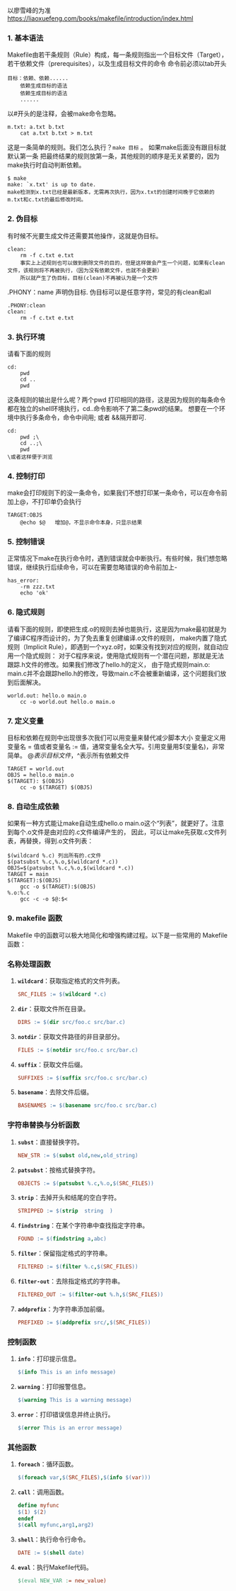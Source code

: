以廖雪峰的为准 https://liaoxuefeng.com/books/makefile/introduction/index.html
### 1. 基本语法 
Makefile由若干条规则（Rule）构成，每一条规则指出一个目标文件（Target），若干依赖文件（prerequisites），以及生成目标文件的命令
命令前必须以tab开头
```
目标：依赖、依赖......
    依赖生成目标的语法 
    依赖生成目标的语法 
    ......
```
以#开头的是注释，会被make命令忽略。
```
m.txt: a.txt b.txt
	cat a.txt b.txt > m.txt
```
这是一条简单的规则。我们怎么执行？`make 目标` 。 如果make后面没有跟目标就默认第一条 
把最终结果的规则放第一条，其他规则的顺序是无关紧要的，因为make执行时自动判断依赖。
```
$ make
make: `x.txt' is up to date.
make检测到x.txt已经是最新版本，无需再次执行，因为x.txt的创建时间晚于它依赖的m.txt和c.txt的最后修改时间。
```
### 2. 伪目标  
有时候不光要生成文件还需要其他操作，这就是伪目标。
```
clean:
    rm -f c.txt e.txt
    事实上上述规则也可以做到删除文件的目的，但是这样做会产生一个问题，如果有clean文件，该规则将不再被执行，（因为没有依赖文件，也就不会更新）
    所以就产生了伪目标，目标(clean)不再被认为是一个文件
```
.PHONY：name  声明伪目标. 伪目标可以是任意字符，常见的有clean和all
```
.PHONY:clean 
clean:
    rm -f c.txt e.txt
```
### 3. 执行环境
请看下面的规则
```
cd:
	pwd
	cd ..
	pwd
```
这条规则的输出是什么呢？两个pwd 打印相同的路径，这是因为规则的每条命令都在独立的shell环境执行，cd..命令影响不了第二条pwd的结果。
想要在一个环境中执行多条命令，命令中间用; 或者 &&隔开即可.
```
cd:
	pwd ;\
	cd ..;\
	pwd 
\或者这样便于浏览 
```
### 4. 控制打印
make会打印规则下的没一条命令，如果我们不想打印某一条命令，可以在命令前加上@，不打印单仍会执行
```
TARGET:OBJS
    @echo $@   增加@，不显示命令本身，只显示结果
```
### 5. 控制错误
正常情况下make在执行命令时，遇到错误就会中断执行。有些时候，我们想忽略错误，继续执行后续命令，可以在需要忽略错误的命令前加上-
```
has_error:
	-rm zzz.txt
	echo 'ok'
```
### 6. 隐式规则
请看下面的规则，即使把生成.o的规则去掉也能执行，这是因为make最初就是为了编译C程序而设计的，为了免去重复创建编译.o文件的规则，
make内置了隐式规则（Implicit Rule），即遇到一个xyz.o时，如果没有找到对应的规则，就自动应用一个隐式规则：
对于C程序来说，使用隐式规则有一个潜在问题，那就是无法跟踪.h文件的修改。如果我们修改了hello.h的定义，
由于隐式规则main.o: main.c并不会跟踪hello.h的修改，导致main.c不会被重新编译，这个问题我们放到后面解决。
```
world.out: hello.o main.o
	cc -o world.out hello.o main.o
```
### 7. 定义变量
目标和依赖在规则中出现很多次我们可以用变量来替代减少脚本大小
变量定义用变量名 = 值或者变量名 := 值，通常变量名全大写。引用变量用$(变量名)，非常简单。
$@表示目标文件，$^表示所有依赖文件
```
TARGET = world.out
OBJS = hello.o main.o
$(TARGET): $(OBJS)
	cc -o $(TARGET) $(OBJS)
```
### 8. 自动生成依赖
如果有一种方式能让make自动生成hello.o main.o这个“列表”，就更好了。注意到每个.o文件是由对应的.c文件编译产生的，
因此，可以让make先获取.c文件列表，再替换，得到.o文件列表：
```
$(wildcard %.c) 列出所有的.c文件
$(patsubst %.c,%.o,$(wildcard *.c)) 
OBJS=$(patsubst %.c,%.o,$(wildcard *.c))
TARGET = main 
$(TARGET):$(OBJS)
    gcc -o $(TARGET):$(OBJS)
%.o:%.c
    gcc -c -o $@:$<    
```
### 9. makefile 函数 
Makefile 中的函数可以极大地简化和增强构建过程。以下是一些常用的 Makefile 函数：

### 名称处理函数
1. **`wildcard`**：获取指定格式的文件列表。
   ```makefile
   SRC_FILES := $(wildcard *.c)
   ```

2. **`dir`**：获取文件所在目录。
   ```makefile
   DIRS := $(dir src/foo.c src/bar.c)
   ```

3. **`notdir`**：获取文件路径的非目录部分。
   ```makefile
   FILES := $(notdir src/foo.c src/bar.c)
   ```

4. **`suffix`**：获取文件后缀。
   ```makefile
   SUFFIXES := $(suffix src/foo.c src/bar.c)
   ```

5. **`basename`**：去除文件后缀。
   ```makefile
   BASENAMES := $(basename src/foo.c src/bar.c)
   ```

### 字符串替换与分析函数
1. **`subst`**：直接替换字符。
   ```makefile
   NEW_STR := $(subst old,new,old_string)
   ```

2. **`patsubst`**：按格式替换字符。
   ```makefile
   OBJECTS := $(patsubst %.c,%.o,$(SRC_FILES))
   ```

3. **`strip`**：去掉开头和结尾的空白字符。
   ```makefile
   STRIPPED := $(strip  string  )
   ```

4. **`findstring`**：在某个字符串中查找指定字符串。
   ```makefile
   FOUND := $(findstring a,abc)
   ```

5. **`filter`**：保留指定格式的字符串。
   ```makefile
   FILTERED := $(filter %.c,$(SRC_FILES))
   ```

6. **`filter-out`**：去除指定格式的字符串。
   ```makefile
   FILTERED_OUT := $(filter-out %.h,$(SRC_FILES))
   ```

7. **`addprefix`**：为字符串添加前缀。
   ```makefile
   PREFIXED := $(addprefix src/,$(SRC_FILES))
   ```

### 控制函数
1. **`info`**：打印提示信息。
   ```makefile
   $(info This is an info message)
   ```

2. **`warning`**：打印报警信息。
   ```makefile
   $(warning This is a warning message)
   ```

3. **`error`**：打印错误信息并终止执行。
   ```makefile
   $(error This is an error message)
   ```

### 其他函数
1. **`foreach`**：循环函数。
   ```makefile
   $(foreach var,$(SRC_FILES),$(info $(var)))
   ```

2. **`call`**：调用函数。
   ```makefile
   define myfunc
   $(1) $(2)
   endef
   $(call myfunc,arg1,arg2)
   ```

3. **`shell`**：执行命令行命令。
   ```makefile
   DATE := $(shell date)
   ```

4. **`eval`**：执行Makefile代码。
   ```makefile
   $(eval NEW_VAR := new_value)
   ```




